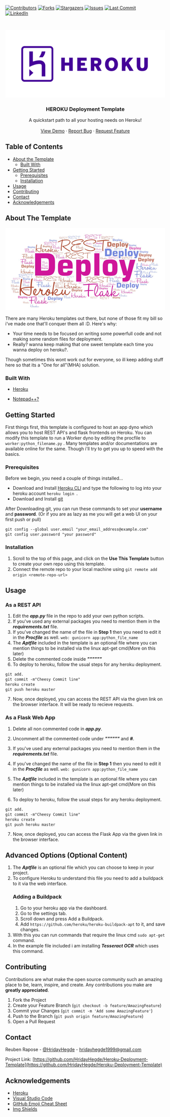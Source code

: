 <!-- PROJECT SHIELDS -->
<!--
*** I'm using markdown "reference style" links for readability.
*** Reference links are enclosed in brackets [ ] instead of parentheses ( ).
*** See the bottom of this document for the declaration of the reference variables
*** for contributors-url, forks-url, etc. This is an optional, concise syntax you may use.
*** https://www.markdownguide.org/basic-syntax/#reference-style-links
-->
[![Contributors][contributors-shield]][contributors-url]
[![Forks][forks-shield]][forks-url]
[![Stargazers][stars-shield]][stars-url]
[![Issues][issues-shield]][issues-url]
[![Last Commit][last-activity-shield]][last-activity-url] <br />
[![LinkedIn][linkedin-shield]][linkedin-url]
<!--[![MIT License][license-shield]][license-url]-->



<!-- PROJECT LOGO -->
<br />
<p align="center">
  <a href="https://github.com/HridayHegde/Heroku-Deployment-Template">
    <img src="Rimages/logo.png" alt="Logo" >
  </a>

  <h3 align="center">HEROKU Deployment Template</h3>

  <p align="center">
    A quickstart path to all your hosting needs on Heroku!
    <!--<br />
    <a href="https://github.com/HridayHegde/Heroku-Deployment-Template"><strong>Explore the docs »</strong></a> -->
    <br />
    <br />
    <a href="https://github.com/HridayHegde/Heroku-Deployment-Template">View Demo</a>
    ·
    <a href="https://github.com/HridayHegde/Heroku-Deployment-Template/issues">Report Bug</a>
    ·
    <a href="https://github.com/HridayHegde/Heroku-Deployment-Template/issues">Request Feature</a>
  </p>
</p>



<!-- TABLE OF CONTENTS -->
## Table of Contents

* [About the Template](#about-the-project)
  * [Built With](#built-with)
* [Getting Started](#getting-started)
  * [Prerequisites](#prerequisites)
  * [Installation](#installation)
* [Usage](#usage)<!--* [Roadmap](#roadmap)-->
* [Contributing](#contributing)<!--* [License](#license)-->
* [Contact](#contact)
* [Acknowledgements](#acknowledgements)



<!-- ABOUT THE PROJECT -->
## About The Template

<p align="center">
  <a href="https://github.com/HridayHegde/Heroku-Deployment-Template">
    <img src=Rimages/HerokuWordArt.png alt="Logo" >
  </a> <!--[![Product Name Screen Shot][product-screenshot]](https://example.com) --></p>

There are many Heroku templates out there, but none of those fit my bill so i've made one that'll conquer them all :D. <!-- LOL -->
Here's why:
* Your time needs to be focused on writing some powerfull code and not making some random files for deployment.
* Really? wanna keep making that one sweet template each time you wanna deploy on heroku?.

Though sometimes this wont work out for everyone, so ill keep adding stuff here so that its a "One for all"(MHA) solution.

### Built With

* [Heroku](https://heroku.com/)

* [Notepad++?](https://notepad-plus-plus.org/)



<!-- GETTING STARTED -->
## Getting Started
First things first, this template is configured to host an app dyno which allows you to host REST API's and flask frontends on Heroku. You can modify this template to run a Worker dyno by editing the procfile to ``` worker:python_filename.py``` . Many templates and/or documentations are available online for the same. Though i'll try to get you up to speed with the basics.

### Prerequisites

Before we begin, you need a couple of things installed...
* Download and Install [Heroku CLI](https://devcenter.heroku.com/articles/heroku-cli) and type the following to log into your heroku account ```heroku login ```. 
* Download and Install [git](https://git-scm.com/downloads)

After Downloading git, you can run these commands to set your **username** and **password**.
(Or if you are as lazy as me you will get a web UI on your first push or pull)
```
git config --global user.email "your_email_address@example.com" 
git config user.password "your password" 
``` 
<!--```sh
npm install npm@latest -g
```-->

### Installation

1. Scroll to the top of this page, and click on the **Use This Template** button to create your own repo using this template.
2. Connect the remote repo to your local machine using ``` git remote add origin <remote-repo-url> ```

<!-- USAGE EXAMPLES -->
## Usage

### As a REST API
1. Edit the ***app.py*** file in the repo to add your own python scripts. 
2. If you've used any external packages you need to mention them in the ***requirements.txt*** file. 
3. If you've changed the name of the file in **Step 1** then you need to edit it in the ***Procfile*** as well.
```web: gunicorn app:python_file_name```
4. The ***Aptfile*** included in the template is an optional file where you can mention things to be installed via the linux apt-get cmd(More on this later)
5. Delete the commented code inside ***""""""***
6. To deploy to heroku, follow the usual steps for any heroku deployment.
```
git add.
git commit -m"Cheesy Commit line"
heroku create
git push heroku master
```
7. Now, once deployed, you can access the REST API via the given link on the browser interface. It will be ready to recieve requests.


### As a Flask Web App
1. Delete all non commented code in ***app.py***.
2. Uncomment all the commented code under ***""""""*** and ***#***.
3. If you've used any external packages you need to mention them in the ***requirements.txt*** file. 
4. If you've changed the name of the file in **Step 1** then you need to edit it in the ***Procfile*** as well.
```web: gunicorn app:python_file_name```
5. The ***Aptfile*** included in the template is an optional file where you can mention things to be installed via the linux apt-get cmd(More on this later)

6. To deploy to heroku, follow the usual steps for any heroku deployment.
```
git add.
git commit -m"Cheesy Commit line"
heroku create
git push heroku master
```
7. Now, once deployed, you can access the Flask App via the given link in the browser interface.



## Advanced Options (Optional Content)
1. The ***Aptfile*** is an optional file which you can choose to keep in your project.
2. To configure Heroku to understand this file you need to add a buildpack to it via the web interface.
    ### Adding a Buildpack
    1. Go to your heroku app via the dashboard.
    2. Go to the settings tab.
    3. Scroll down and press Add a Buildpack.
    4. Add ```https://github.com/heroku/heroku-buildpack-apt``` to it, and save changes. 
2. With this you can run commands that require the linux cmd ```sudo apt-get``` command.
3. In the example file included i am installing ***Tesseract OCR*** which uses this command.
<!-- ROADMAP 
## Roadmap

See the [open issues](https://github.com/othneildrew/Best-README-Template/issues) for a list of proposed features (and known issues).

-->

<!-- CONTRIBUTING -->
## Contributing

Contributions are what make the open source community such an amazing place to be, learn, inspire, and create. Any contributions you make are **greatly appreciated**.

1. Fork the Project
2. Create your Feature Branch (`git checkout -b feature/AmazingFeature`)
3. Commit your Changes (`git commit -m 'Add some AmazingFeature'`)
4. Push to the Branch (`git push origin feature/AmazingFeature`)
5. Open a Pull Request



<!-- LICENSE 
## License

Distributed under the MIT License. See `LICENSE` for more information.
-->


<!-- CONTACT -->
## Contact

Reuben Rapose - [@HridayHegde](https://www.linkedin.com/in/hridayhegde/) - hridayhegde1999@gmail.com

Project Link: [https://github.com/HridayHegde/Heroku-Deployment-Template](https://github.com/HridayHegde/Heroku-Deployment-Template)



<!-- ACKNOWLEDGEMENTS -->
## Acknowledgements
* [Heroku](https://heroku.com/)
* [Visual Studio Code](https://code.visualstudio.com/)
* [GitHub Emoji Cheat Sheet](https://www.webpagefx.com/tools/emoji-cheat-sheet)
* [Img Shields](https://shields.io)
<!--* [Choose an Open Source License](https://choosealicense.com)
* [GitHub Pages](https://pages.github.com)
* [Animate.css](https://daneden.github.io/animate.css)
* [Loaders.css](https://connoratherton.com/loaders)
* [Slick Carousel](https://kenwheeler.github.io/slick)
* [Smooth Scroll](https://github.com/cferdinandi/smooth-scroll)
* [Sticky Kit](http://leafo.net/sticky-kit)
* [JVectorMap](http://jvectormap.com)
* [Font Awesome](https://fontawesome.com)-->





<!-- MARKDOWN LINKS & IMAGES -->
<!-- https://www.markdownguide.org/basic-syntax/#reference-style-links -->
[last-activity-shield]: https://img.shields.io/github/last-commit/HridayHegde/Heroku-Deployment-Template?style=flat-square
[last-activity-url]: https://github.com/reubence
[contributors-shield]: https://img.shields.io/github/contributors/HridayHegde/Heroku-Deployment-Template.svg?style=flat-square
[contributors-url]: https://github.com/HridayHegde/Heroku-Deployment-Template/graphs/contributors
[forks-shield]: https://img.shields.io/github/forks/HridayHegde/Heroku-Deployment-Template.svg?style=flat-square
[forks-url]: https://github.com/HridayHegde/Heroku-Deployment-Template/network/members
[stars-shield]: https://img.shields.io/github/stars/HridayHegde/Heroku-Deployment-Template.svg?style=flat-square
[stars-url]: https://github.com/HridayHegde/Heroku-Deployment-Template/stargazers
[issues-shield]: https://img.shields.io/github/issues/HridayHegde/Heroku-Deployment-Template.svg?style=flat-square
[issues-url]: https://github.com/HridayHegde/Heroku-Deployment-Template/issues
[license-shield]: https://img.shields.io/github/license/HridayHegde/Heroku-Deployment-Template.svg?style=flat-square
[license-url]: https://github.com/HridayHegde/Heroku-Deployment-Template/blob/master/LICENSE.txt
[linkedin-shield]: https://img.shields.io/badge/-LinkedIn-black.svg?style=flat-square&logo=linkedin&colorB=555
[linkedin-url]: https://www.linkedin.com/in/hridayhegde/
[product-screenshot]: https://lh3.googleusercontent.com/proxy/l3Fi5jqPd6axyq2qRIgC_LqGaQgY4TplQuqMBctQlzhH2wEidEIbA2BNpVOrSC7idwzDB6G_pm-tLvZMbJa6BVznty5hQH7XlSWe4XjbHO_tAgO7H7o4-3IUERI6Kqgs
